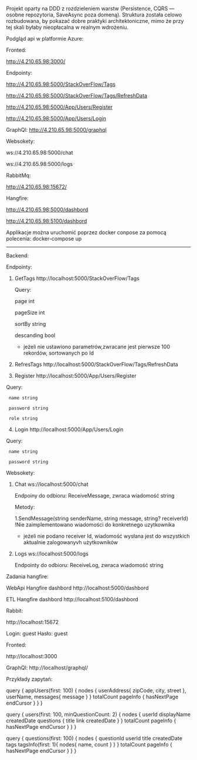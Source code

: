 Projekt oparty na DDD z rozdzieleniem warstw (Persistence, CQRS — osobne repozytoria, SaveAsync poza domeną). Struktura została celowo rozbudowana, by pokazać dobre praktyki architektoniczne, mimo że przy tej skali byłaby nieopłacalna w realnym wdrożeniu. 


Podgląd api w platformie Azure:

Fronted: 

http://4.210.65.98:3000/


Endpointy:

http://4.210.65.98:5000/StackOverFlow/Tags 

http://4.210.65.98:5000/StackOverFlow/Tags/RefreshData

http://4.210.65.98:5000/App/Users/Register

http://4.210.65.98:5000/App/Users/Login


GraphQl:
http://4.210.65.98:5000/graphql

Websokety:

ws://4.210.65.98:5000/chat 

ws://4.210.65.98:5000/logs


RabbitMq: 

http://4.210.65.98:15672/


Hangfire:

http://4.210.65.98:5000/dashbord

http://4.210.65.98:5100/dashbord


Applikacje można uruchomić poprzez docker conpose za pomocą polecenia: docker-compose up

__________________________________________________________________________________________________________________________

Backend:


Endpointy:

1. GetTags http://localhost:5000/StackOverFlow/Tags 

    Query:

     page int

     pageSize int

     sortBy string

     descanding bool

   - jeżeli nie ustawiono parametrów,zwracane jest pierwsze 100 rekordów, sortowanych po Id

  2. RefresTags http://localhost:5000/StackOverFlow/Tags/RefreshData 

  3. Register http://localhost:5000/App/Users/Register

   Query:

     name string

     password string

     role string
  
  4. Login http://localhost:5000/App/Users/Login

   Query:

     name string

     password string

Websokety:

1. Chat ws://localhost:5000/chat 

    Endpoiny do odbioru:
   ReceiveMessage, zwraca wiadomość string

   Metody:

     1.SendMessage(string senderName, string message, string? receiverId) !Nie zaimplementowano wiadomości do konkretnego uzytkownika
     
     - jeżeli nie podano receiver Id, wiadomość wysłana jest do wszystkich aktualnie zalogowanyvh użytkowników 

3. Logs ws://localhost:5000/logs

    Endpointy do odbioru:
     ReceiveLog, zwraca wiadomość string

Zadania hangfire:

WebApi Hangfire dashbord http://localhost:5000/dashbord

ETL Hangfire dashbord http://localhost:5100/dashbord

Rabbit:

http://localhost:15672

Login: guest
Hasło: guest

Fronted:

http://localhost:3000

GraphQl:
http://localhost/graphql/
 
Przykłady zapytań:

query {
  appUsers(first: 100) {
    nodes {
      userAddress{
        zipCode,
        city,
        street
      },
      userName,
      messages{
        message
      }
    }
    totalCount
    pageInfo {
      hasNextPage
      endCursor
    }
  }
}

query {
  users(first: 100, minQuestionCount: 2) {
    nodes {
      userId
      displayName
      createdDate
      questions {
        title
        link
        createdDate
      }
    }
    totalCount
    pageInfo {
      hasNextPage
      endCursor
    }
  }
}

query {
  questions(first: 100) {
    nodes {
      questionId
      userId
      title
      createdDate
      tags
      tagsInfo(first: 1){
        nodes{
          name,
          count
        }
      }
    }
    totalCount
    pageInfo {
      hasNextPage
      endCursor
    }
  }
}
